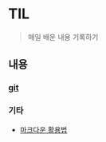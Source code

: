 # TIL

> 매일 배운 내용 기록하기

## 내용

### [git](https://github.com/edutak/TIL/blob/master/git)

### 기타

- [마크다운 활용법](https://github.com/edutak/TIL/blob/master/markdown.md)